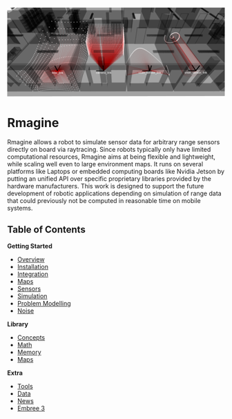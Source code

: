 
![rmagine_teaser_image](resources/img/sensor_models_3d.png)
# Rmagine

Rmagine allows a robot to simulate sensor data for arbitrary range sensors directly on board via raytracing. Since robots typically only have limited computational resources, Rmagine aims at being flexible and lightweight, while scaling well even to large environment maps. It runs on several platforms like Laptops or embedded computing boards like Nvidia Jetson by putting an unified API over specific proprietary libraries provided by the hardware manufacturers. This work is designed to support the future development of robotic applications depending on simulation of range data that could previously not be computed in reasonable time on mobile systems.

## Table of Contents

**Getting Started**

- [Overview](getting_started/overview)
- [Installation](getting_started/installation)
- [Integration](getting_started/integration)
- [Maps](getting_started/maps)
- [Sensors](getting_started/sensors)
- [Simulation](getting_started/simulation)
- [Problem Modelling](getting_started/problem_modelling)
- [Noise](getting_started/noise)

**Library**

- [Concepts](library/concepts)
- [Math](library/math)
- [Memory](library/memory)
- [Maps](library/maps)

**Extra**

- [Tools](extra/tools)
- [Data](extra/data)
- [News](extra/news)
- [Embree 3](extra/embree3)

